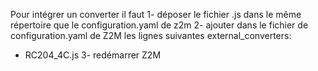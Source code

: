 Pour intégrer un converter il faut 
1- déposer le fichier .js dans le même répertoire que le configuration.yaml de z2m
2- ajouter dans le fichier de configuration.yaml de Z2M les lignes suivantes
external_converters:
  - RC204_4C.js
3- redémarrer Z2M